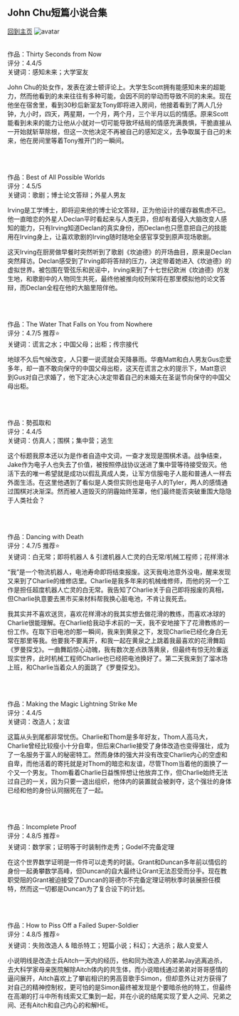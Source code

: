 ## John Chu短篇小说合集
[回到主页](https://boheme130.github.io/Fiction.git.io/)
![avatar](https://miro.medium.com/max/1200/1*C2eFdxuvJQU5KmzO02kZSA.jpeg)
<br>
<br>

作品：Thirty Seconds from Now <br>
评分：4.4/5<br>
关键词：感知未来；大学室友<br>

John Chu的处女作，发表在波士顿评论上。大学生Scott拥有能感知未来的超能力，然而他看到的未来往往有多种可能，会因不同的举动而导致不同的未来。现在他坐在宿舍里，看到30秒后新室友Tony即将进入房间，他接着看到了两人几分钟，九小时，四天，两星期，一个月，两个月，三个半月以后的情感。原来Scott能看到未来的能力让他从小就对一切可能导致坏结局的情感充满畏惧，干脆直接从一开始就斩草除根，但这一次他决定不再被自己的感知定义，去争取属于自己的未来，他在房间里等着Tony推开门的一瞬间。

<br>
<br>

作品：Best of All Possible Worlds<br>
评分：4.5/5<br>
关键词：歌剧；博士论文答辩；外星人男友

Irving是工学博士，即将迎来他的博士论文答辩，正为他设计的缓存器焦虑不已。他一直暗恋的外星人Declan平时看起来与人类无异，但却有着侵入大脑改变人感知的能力，只有Irving知道Declan的真实身份，而Declan也只愿意把自己的技能用在Irving身上，让喜欢歌剧的Irving随时随地全感官享受到原声现场歌剧。

这天Irving在厨房做早餐时突然听到了歌剧《坎迪德》的开场曲目，原来是Declan突然拜访。Declan感受到了Irving即将答辩的压力，决定带着她进入《坎迪德》的虚拟世界。被包围在管弦乐和民谣中，Irving来到了十七世纪欧洲《坎迪德》的发生地，和歌剧中的人物同生共死，最终他被推向绞刑架将在那里模拟他的论文答辩，而Declan全程在他的大脑里陪伴他。

<br>
<br>

作品：The Water That Falls on You from Nowhere<br>
评分：4.7/5 推荐⭐️<br>
关键词：谎言之水；中国父母；出柜；传宗接代

地球不久后气候改变，人只要一说谎就会天降暴雨。华裔Matt和白人男友Gus恋爱多年，却一直不敢向保守的中国父母出柜，这天在谎言之水的提示下，Matt意识到Gus对自己求婚了，他下定决心决定带着自己的未婚夫在圣诞节向保守的中国父母出柜。

<br>
<br>

作品：勢孤取和<br>
评分：4.4/5<br>
关键词：仿真人；围棋；集中营；逃生

这个标题我原本还以为是作者自造中文词，一查才发现是围棋术语。战争结束，Jake作为电子人也失去了价值，被按照停战协议送进了集中营等待接受毁灭。他活下去的唯一希望就是成功以假乱真成人类，让军方信服电子人能和普通人一样去外面生活。在这里他遇到了看似是人类但实则也是电子人的Tyler，两人的感情通过围棋对决渐深。然而被人道毁灭的阴霾始终笼罩，他们最终能否突破重围大隐隐于人类社会？

<br>
<br>

作品：Dancing with Death<br>
评分：4.7/5 推荐⭐️<br>
关键词：白无常；即将机器人 & 引渡机器人亡灵的白无常/机械工程师；花样滑冰

“我”是一个物流机器人，电池寿命即将结束报废。这天我电池意外没电，醒来发现又来到了Charlie的维修店里。Charlie是我多年来的机械维修师，而他的另一个工作是担任超度机器人亡灵的白无常。我告知了Charlie关于自己即将报废的真相，但Charlie执意要去黑市买来材料帮我换心脏电池，不肯让我死去。

我其实并不喜欢送货，喜欢花样滑冰的我其实想去做花滑的教练，而喜欢冰球的Charlie很能理解。在Charlie给我动手术前的一天，我不安地接下了花滑教练的一份工作。在取下旧电池的那一瞬间，我来到黄泉之下，发现Charlie已经化身白无常在那里等我。他要我不要离开，和我一起在黄泉之上跳着我最喜欢的花滑舞蹈《罗曼探戈》。一曲舞蹈惊心动魄，我有数次差点跌落黄泉，但最终有惊无险重返现实世界，此时机械工程师Charlie也已经把电池换好了。第二天我来到了溜冰场上班，和Charlie当着众人的面跳了《罗曼探戈》。

<br>
<br>

作品：Making the Magic Lightning Strike Me<br>
评分：4.4/5<br>
关键词：改造人；友谊

这篇从头到尾都非常忧伤。Charlie和Thom是多年好友，Thom人高马大，Charlie曾经比较瘦小十分自卑，但后来Charlie接受了身体改造也变得强壮，成为了一名服务于富人的秘密特工。然而身体的强大并没有改变Charlie内心的空虚和自卑，而他活着的寄托就是对Thom的暗恋和友谊，尽管Thom当着他的面换了一个又一个男友。Thom看着Charlie日益憔悴想让他放弃工作，但Charlie始终无法过自己的一关，因为只要一退出组织，他体内的装置就会被剥夺，这个强壮的身体已经和他的身份认同捆死在了一起。

<br>
<br>

作品：Incomplete Proof<br>
评分：4.8/5 推荐⭐️<br>
关键词：数学家；证明等于时装制作走秀；Godel不完备定理

在这个世界数学证明是一件件可以走秀的时装。Grant和Duncan多年前以情侣的身份一起勇攀数学高峰，但Duncan的自大最终让Grant无法忍受而分手。现在教职受阻的Grant被迫接受了Duncan的哥德尔不完备定理证明秋季时装展担任模特，然而这一切都是Duncan为了复合设下的计划。

<br>
<br>

作品：How to Piss Off a Failed Super-Soldier<br>
评分：4.8/5 推荐⭐️<br>
关键词：失败改造人 & 暗杀特工；短篇小说；科幻；大逃杀；敌人变爱人

小说明线是改造士兵Aitch一天内的经历，他和同为改造人的弟弟Jay逃离追杀，去大科学家母亲医院解除Aitch体内的共生体，而小说暗线通过弟弟对哥哥感情的逼问展开，Aitch喜欢上了攀岩相识的男高音歌手Simon，但却意外让对方获得了对自己的精神控制权，更可怕的是Simon最终被发现是个要暗杀他的特工，但最终在高潮的打斗中所有线索又汇集到一起，并在小说的结尾实现了爱人之间、兄弟之间、还有Aitch和自己内心的和解HE。
